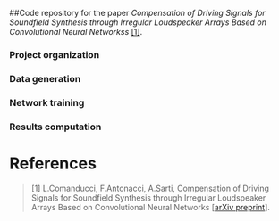 ##Code repository for the paper _Compensation of Driving Signals for Soundfield Synthesis through Irregular Loudspeaker Arrays Based on Convolutional Neural Networkss_
[[1]](#references).

### Project organization

### Data generation

### Network training

### Results computation

# References
>[1] L.Comanducci, F.Antonacci, A.Sarti, Compensation of Driving Signals for Soundfield Synthesis through Irregular Loudspeaker Arrays Based on Convolutional Neural Networks [[arXiv preprint]()].
